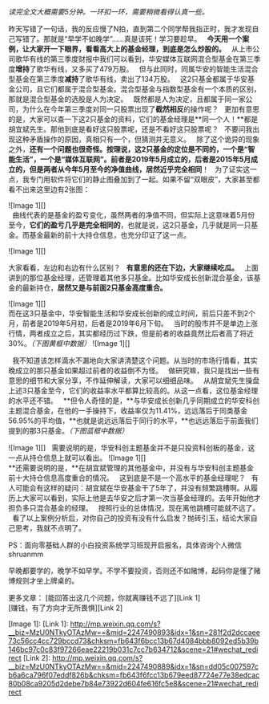 *读完全文大概需要5分钟。一环扣一环，需要稍微看得认真一些。*
  
  
昨天写错了一句话，我的反应慢了N拍，直到第二个同学帮我指正时，我才发现自己写错了。那就是“早学不如晚学”......真是该死！学习要趁早。
 
**今天用一个案例，让大家开一下眼界，看看高大上的基金经理，到底是怎么炒股的。**
 
从上市公司歌华有线的第三季度财报中我们可以看到，华安媒体互联网混合型基金在第三季度**增持**了歌华有线，又多买了479万股。
 
但与此同时，同属华安的智能生活混合型基金在第三季度**减持**了歌华有线，卖出了134万股。
 
这2只基金都属于华安基金公司，且它们都属于混合型基金。混合型基金与指数型基金有一个本质的区别，那就是混合型基金的选股是人为决定。
 
既然都是人为决定，且都属于同一家公司，为什么在今年第三季度对同一只股票出现了**截然相反**的操作呢？
 
更加有意思的是，大家可以查一下这2只基金的资料，它们的基金经理是**同一个人！**都是胡宜斌先生。那他到底是看好这只股票呢，还是不看好这只股票呢？
 
不要问我出现这种矛盾操作的原因，真相只有一个，但猜测并无意义。
 
除了这个诡异的现象之外，**还有一个问题也很奇怪。**按理说，这2只基金的定位是不同的，一个是“智能生活”，一个是“媒体互联网”。前者是2019年5月成立的，后者是2015年5月成立的，但是两者从今年5月至今的净值曲线，居然近乎**完全相同**！
 
为了证实这一点，我专门用软件将它们的静止图叠加到了一起。如果不留“双眼皮”，大家甚至都看不出来这里边有2张图：
  
![Image 1][]
   
 
曲线代表的是基金的盈亏变化，虽然两者的净值不同，但实际上这意味着5月份至今，**它们的盈亏几乎是完全相同的**，也就是说，这2只基金，几乎就是同一只基金。而基金最新的前十大持仓信息，也充分印证了这一点。
  
![Image 1][]
  
大家看看，左边和右边有什么区别？
 
**有意思的还在下边，大家继续吃瓜。**
 
上面讲到的那位基金经理，还管理着其他多只基金。比如华安成长创新混合基金，该基金的最新持仓，**居然又是与前面2只基金高度重合。**
  
![Image 1][]
   
而在这3只基金中，华安智能生活和华安成长创新的成立时间，前后只差不到2个月，前者是2019年5月初，后者是2019年6月下旬。
 
当时的股市并不是单边上涨行情，两者成立之后，其实都经历过下跌，但是前者的收益竟然比后者高了将近30%。*（下图黄框中数据）*
![Image 1][]
  
 
我不知道该怎样滴水不漏地向大家讲清楚这个问题。从当时的市场行情看，其实晚成立的那只基金如果超过前者的收益倒不为怪。
 
做研究嘛，我只是找出一些有意思的细节和大家分享，不作延伸解读，大家可以细细品味。
 
从胡宜斌先生操盘上述3只基金至今，它们的收益率水平都算比较高的。从这一点看，这位基金经理的水平还不错。
 
**但令人奇怪的是，**与华安成长创新几乎同期成立的华安科创主题混合基金，在他的一手操持下，收益率仅为11.41%，远远落后于同类基金56.95%的平均值，**也就是说远远落后于同行的水平，**也远远落后于前面我们提到的那3只基金。*（下图蓝框中数据）*
  
![Image 1][]
 
需要说明的是，华安科创主题基金并不是只投资科创板的基金，这一点从持仓信息上就可以看出。
![Image 1][]
   
**还需要说明的是，**在胡宜斌管理的其他基金中，并没有与华安科创主题基金前十大持仓信息高度重合的情况。
 
这到底是不是一个高水平的基金经理呢？
 
有人可能会有这样的疑问：胡宜斌在华安基金干了5年了，并没有频繁跳槽啊。从履历上大家可以看到，实际上他是去华安之后才第一次当基金经理的。去年开始他才担负多只混合基金的经理。
 
按照行业的总体情况，现在离他跳槽可能就不远了。
 
看了以上案例分析后，对你自己的投资有没有什么启发？抛砖引玉，结论大家自己思考，我就不点明了。
  
  
PS：面向零基础人群的小白投资系统学习班现开启报名，具体咨询个人微信shruanmm
  
早晚都要学的，晚学不如早学。不学不要投资，否则还不如赌博，起码你是懂了赌博规则才坐上牌桌的。
  
  
更多文章：
[能回答出这几个问题，你就离赚钱不远了][Link 1]  
[赚钱，有了方向才无所畏惧][Link 2]  

[Image 1]: 
[Link 1]: http://mp.weixin.qq.com/s?__biz=MzU0NTkyOTAzMw==&mid=2247490893&idx=1&sn=281f2d2dccaee73c56cc4cc729bccd73&chksm=fb643f6bcc13b67d4084bbb8092ed5b39b146bc97c0c83f97266eae22219b031c7cc7b634712&scene=21#wechat_redirect
[Link 2]: http://mp.weixin.qq.com/s?__biz=MzU0NTkyOTAzMw==&mid=2247490889&idx=1&sn=dd05c007597cb6a6ca796f07eddf826b&chksm=fb643f6fcc13b679eed87724e77e38edcac80b08ca9205d2debe7b84e73922d604fe616fc5e8&scene=21#wechat_redirect